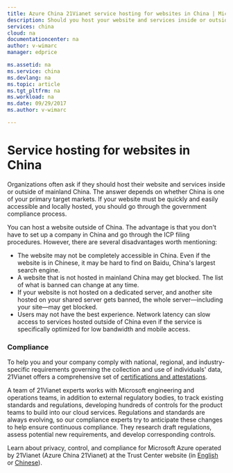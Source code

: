 ```yaml
---
title: Azure China 21Vianet service hosting for websites in China | Microsoft Docs
description: Should you host your website and services inside or outside of mainland China? The answer depends on whether China is one of your primary target markets. This article provides guidance on which issues to consider and helps you make the best decision. 
services: china
cloud: na
documentationcenter: na
author: v-wimarc
manager: edprice

ms.assetid: na
ms.service: china
ms.devlang: na
ms.topic: article
ms.tgt_pltfrm: na
ms.workload: na
ms.date: 09/29/2017
ms.author: v-wimarc

---
```

# Service hosting for websites in China
Organizations often ask if they should host their website and services inside or outside of mainland China. The answer depends on whether China is one of your primary target markets. If your website must be quickly and easily accessible and locally hosted, you should go through the government compliance process.

You can host a website outside of China. The advantage is that you don't have to set up a company in China and go through the ICP filing procedures. However, there are several disadvantages worth mentioning:
- The website may not be completely accessible in China. Even if the website is in Chinese, it may be hard to find on Baidu, China's largest search engine.
- A website that is not hosted in mainland China may get blocked. The list of what is banned can change at any time. 
- If your website is not hosted on a dedicated server, and another site hosted on your shared server gets banned, the whole server—including your site—may get blocked. 
- Users may not have the best experience. Network latency can slow access to services hosted outside of China even if the service is specifically optimized for low bandwidth and mobile access.

### Compliance
To help you and your company comply with national, regional, and industry-specific requirements governing the collection and use of individuals' data, 21Vianet offers a comprehensive set of [certifications and attestations](https://www.trustcenter.cn/compliance/).

A team of 21Vianet experts works with Microsoft engineering and operations teams, in addition to external regulatory bodies, to track existing standards and regulations, developing hundreds of controls for the product teams to build into our cloud services. Regulations and standards are always evolving, so our compliance experts try to anticipate these changes to help ensure continuous compliance. They research draft regulations, assess potential new requirements, and develop corresponding controls.

Learn about privacy, control, and compliance for Microsoft Azure operated by 21Vianet (Azure China 21Vianet) at the Trust Center website (in [English](https://www.trustcenter.cn/) or [Chinese](https://www.azure.cn/zh-cn/support/trust-center/)).

